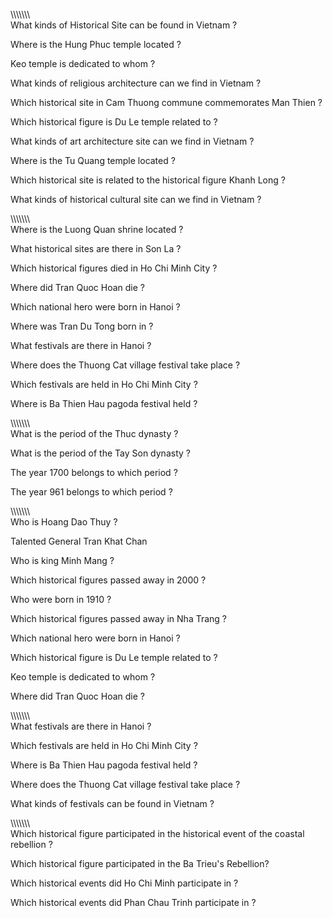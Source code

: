 \\\\\\\\\\\\\\\
What kinds of Historical Site can be found in Vietnam ?

Where is the Hung Phuc temple located ?

Keo temple is dedicated to whom ?

What kinds of religious architecture can we find in Vietnam ?

Which historical site in Cam Thuong commune commemorates Man Thien ?

Which historical figure is Du Le temple related to ?

What kinds of art architecture site can we find in Vietnam ?

Where is the Tu Quang temple located ?

Which historical site is related to the historical figure Khanh Long ?

What kinds of historical cultural site can we find in Vietnam ?

\\\\\\\\\\\\\\\
Where is the Luong Quan shrine located ?

What historical sites are there in Son La ?

Which historical figures died in Ho Chi Minh City ?

Where did Tran Quoc Hoan die ?

Which national hero were born in Hanoi ?

Where was Tran Du Tong born in ?

What festivals are there in Hanoi ?

Where does the Thuong Cat village festival take place ?

Which festivals are held in Ho Chi Minh City ?

Where is Ba Thien Hau pagoda festival held ?

\\\\\\\\\\\\\\\
What is the period of the Thuc dynasty ?

What is the period of the Tay Son dynasty ?

The year 1700 belongs to which period ?

The year 961 belongs to which period ?

\\\\\\\\\\\\\\\
Who is Hoang Dao Thuy ?

Talented General Tran Khat Chan

Who is king Minh Mang ?

Which historical figures passed away in 2000 ?

Who were born in 1910 ?

Which historical figures passed away in Nha Trang ?

Which national hero were born in Hanoi ?

Which historical figure is Du Le temple related to ?

Keo temple is dedicated to whom ?

Where did Tran Quoc Hoan die ?

\\\\\\\\\\\\\\\
What festivals are there in Hanoi ?

Which festivals are held in Ho Chi Minh City ?

Where is Ba Thien Hau pagoda festival held ?

Where does the Thuong Cat village festival take place ?

What kinds of festivals can be found in Vietnam ?

\\\\\\\\\\\\\\\
Which historical figure participated in the historical event of the coastal rebellion ?

Which historical figure participated in the Ba Trieu's Rebellion?

Which historical events did Ho Chi Minh participate in ?

Which historical events did Phan Chau Trinh participate in ?
